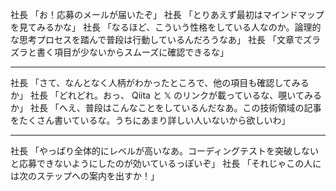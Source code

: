 社長 「お！応募のメールが届いたぞ」
社長 「とりあえず最初はマインドマップを見てみるかな」
社長 「なるほど、こういう性格をしている人なのか。論理的な思考プロセスを踏んで普段は行動しているんだろうなあ」
社長 「文章でズラズラと書く項目が少ないからスムーズに確認できるな」

---

社長 「さて、なんとなく人柄がわかったところで、他の項目も確認してみるか」
社長 「どれどれ。おっ、 Qiita と 𝕏 のリンクが載っているな、覗いてみるか」
社長 「へえ、普段はこんなことをしているんだなあ。この技術領域の記事をたくさん書いているな。うちにあまり詳しい人いないから欲しいわ」

---

社長 「やっぱり全体的にレベルが高いなあ。コーディングテストを突破しないと応募できないようにしたのが効いているっぽいぞ」
社長 「それじゃこの人には次のステップへの案内を出すか！」
